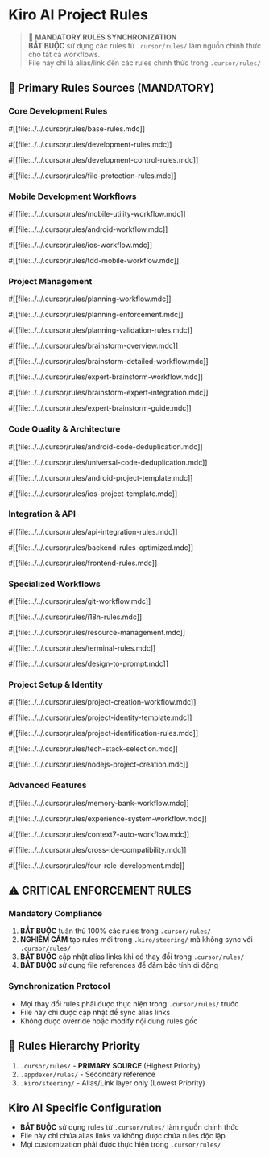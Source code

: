 # Kiro AI Project Rules

> **🔗 MANDATORY RULES SYNCHRONIZATION**  
> **BẮT BUỘC** sử dụng các rules từ `.cursor/rules/` làm nguồn chính thức cho tất cả workflows.  
> File này chỉ là alias/link đến các rules chính thức trong `.cursor/rules/`

## 🎯 Primary Rules Sources (MANDATORY)

### Core Development Rules

#[[file:../../.cursor/rules/base-rules.mdc]]

#[[file:../../.cursor/rules/development-rules.mdc]]

#[[file:../../.cursor/rules/development-control-rules.mdc]]

#[[file:../../.cursor/rules/file-protection-rules.mdc]]

### Mobile Development Workflows

#[[file:../../.cursor/rules/mobile-utility-workflow.mdc]]

#[[file:../../.cursor/rules/android-workflow.mdc]]

#[[file:../../.cursor/rules/ios-workflow.mdc]]

#[[file:../../.cursor/rules/tdd-mobile-workflow.mdc]]

### Project Management

#[[file:../../.cursor/rules/planning-workflow.mdc]]

#[[file:../../.cursor/rules/planning-enforcement.mdc]]

#[[file:../../.cursor/rules/planning-validation-rules.mdc]]

#[[file:../../.cursor/rules/brainstorm-overview.mdc]]

#[[file:../../.cursor/rules/brainstorm-detailed-workflow.mdc]]

#[[file:../../.cursor/rules/expert-brainstorm-workflow.mdc]]

#[[file:../../.cursor/rules/brainstorm-expert-integration.mdc]]

#[[file:../../.cursor/rules/expert-brainstorm-guide.mdc]]

### Code Quality & Architecture

#[[file:../../.cursor/rules/android-code-deduplication.mdc]]

#[[file:../../.cursor/rules/universal-code-deduplication.mdc]]

#[[file:../../.cursor/rules/android-project-template.mdc]]

#[[file:../../.cursor/rules/ios-project-template.mdc]]

### Integration & API

#[[file:../../.cursor/rules/api-integration-rules.mdc]]

#[[file:../../.cursor/rules/backend-rules-optimized.mdc]]

#[[file:../../.cursor/rules/frontend-rules.mdc]]

### Specialized Workflows

#[[file:../../.cursor/rules/git-workflow.mdc]]

#[[file:../../.cursor/rules/i18n-rules.mdc]]

#[[file:../../.cursor/rules/resource-management.mdc]]

#[[file:../../.cursor/rules/terminal-rules.mdc]]

#[[file:../../.cursor/rules/design-to-prompt.mdc]]

### Project Setup & Identity

#[[file:../../.cursor/rules/project-creation-workflow.mdc]]

#[[file:../../.cursor/rules/project-identity-template.mdc]]

#[[file:../../.cursor/rules/project-identification-rules.mdc]]

#[[file:../../.cursor/rules/tech-stack-selection.mdc]]

#[[file:../../.cursor/rules/nodejs-project-creation.mdc]]

### Advanced Features

#[[file:../../.cursor/rules/memory-bank-workflow.mdc]]

#[[file:../../.cursor/rules/experience-system-workflow.mdc]]

#[[file:../../.cursor/rules/context7-auto-workflow.mdc]]

#[[file:../../.cursor/rules/cross-ide-compatibility.mdc]]

#[[file:../../.cursor/rules/four-role-development.mdc]]

## ⚠️ CRITICAL ENFORCEMENT RULES

### Mandatory Compliance

1. **BẮT BUỘC** tuân thủ 100% các rules trong `.cursor/rules/`
2. **NGHIÊM CẤM** tạo rules mới trong `.kiro/steering/` mà không sync với `.cursor/rules/`
3. **BẮT BUỘC** cập nhật alias links khi có thay đổi trong `.cursor/rules/`
4. **BẮT BUỘC** sử dụng file references để đảm bảo tính di động

### Synchronization Protocol

- Mọi thay đổi rules phải được thực hiện trong `.cursor/rules/` trước
- File này chỉ được cập nhật để sync alias links
- Không được override hoặc modify nội dung rules gốc

## 🔄 Rules Hierarchy Priority

1. `.cursor/rules/` - **PRIMARY SOURCE** (Highest Priority)
2. `.appdexer/rules/` - Secondary reference
3. `.kiro/steering/` - Alias/Link layer only (Lowest Priority)

## Kiro AI Specific Configuration

- **BẮT BUỘC** sử dụng rules từ `.cursor/rules/` làm nguồn chính thức
- File này chỉ chứa alias links và không được chứa rules độc lập
- Mọi customization phải được thực hiện trong `.cursor/rules/`